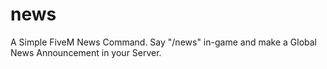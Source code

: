 # news
A Simple FiveM News Command. Say "/news" in-game and make a Global News Announcement in your Server.
